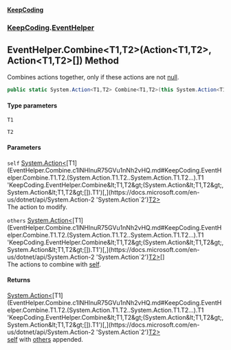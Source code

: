 #### [KeepCoding](index.md 'index')
### [KeepCoding](KeepCoding.md 'KeepCoding').[EventHelper](EventHelper.md 'KeepCoding.EventHelper')
## EventHelper.Combine&lt;T1,T2&gt;(Action&lt;T1,T2&gt;, Action&lt;T1,T2&gt;[]) Method
Combines actions together, only if these actions are not [null](https://docs.microsoft.com/en-us/dotnet/csharp/language-reference/keywords/null 'https://docs.microsoft.com/en-us/dotnet/csharp/language-reference/keywords/null').  
```csharp
public static System.Action<T1,T2> Combine<T1,T2>(this System.Action<T1,T2> self, params System.Action<T1,T2>[] others);
```
#### Type parameters
<a name='KeepCoding.EventHelper.Combine.T1.T2.(System.Action.T1.T2..System.Action.T1.T2...).T1'></a>
`T1`  
  
<a name='KeepCoding.EventHelper.Combine.T1.T2.(System.Action.T1.T2..System.Action.T1.T2...).T2'></a>
`T2`  
  
#### Parameters
<a name='KeepCoding.EventHelper.Combine.T1.T2.(System.Action.T1.T2..System.Action.T1.T2...).self'></a>
`self` [System.Action&lt;](https://docs.microsoft.com/en-us/dotnet/api/System.Action-2 'System.Action`2')[T1](EventHelper.Combine.c1lNHlnuR75GVu1nNh2vHQ.md#KeepCoding.EventHelper.Combine.T1.T2.(System.Action.T1.T2..System.Action.T1.T2...).T1 'KeepCoding.EventHelper.Combine&lt;T1,T2&gt;(System.Action&lt;T1,T2&gt;, System.Action&lt;T1,T2&gt;[]).T1')[,](https://docs.microsoft.com/en-us/dotnet/api/System.Action-2 'System.Action`2')[T2](EventHelper.Combine.c1lNHlnuR75GVu1nNh2vHQ.md#KeepCoding.EventHelper.Combine.T1.T2.(System.Action.T1.T2..System.Action.T1.T2...).T2 'KeepCoding.EventHelper.Combine&lt;T1,T2&gt;(System.Action&lt;T1,T2&gt;, System.Action&lt;T1,T2&gt;[]).T2')[&gt;](https://docs.microsoft.com/en-us/dotnet/api/System.Action-2 'System.Action`2')  
The action to modify.
  
<a name='KeepCoding.EventHelper.Combine.T1.T2.(System.Action.T1.T2..System.Action.T1.T2...).others'></a>
`others` [System.Action&lt;](https://docs.microsoft.com/en-us/dotnet/api/System.Action-2 'System.Action`2')[T1](EventHelper.Combine.c1lNHlnuR75GVu1nNh2vHQ.md#KeepCoding.EventHelper.Combine.T1.T2.(System.Action.T1.T2..System.Action.T1.T2...).T1 'KeepCoding.EventHelper.Combine&lt;T1,T2&gt;(System.Action&lt;T1,T2&gt;, System.Action&lt;T1,T2&gt;[]).T1')[,](https://docs.microsoft.com/en-us/dotnet/api/System.Action-2 'System.Action`2')[T2](EventHelper.Combine.c1lNHlnuR75GVu1nNh2vHQ.md#KeepCoding.EventHelper.Combine.T1.T2.(System.Action.T1.T2..System.Action.T1.T2...).T2 'KeepCoding.EventHelper.Combine&lt;T1,T2&gt;(System.Action&lt;T1,T2&gt;, System.Action&lt;T1,T2&gt;[]).T2')[&gt;](https://docs.microsoft.com/en-us/dotnet/api/System.Action-2 'System.Action`2')[[]](https://docs.microsoft.com/en-us/dotnet/api/System.Array 'System.Array')  
The actions to combine with [self](EventHelper.Combine.c1lNHlnuR75GVu1nNh2vHQ.md#KeepCoding.EventHelper.Combine.T1.T2.(System.Action.T1.T2..System.Action.T1.T2...).self 'KeepCoding.EventHelper.Combine&lt;T1,T2&gt;(System.Action&lt;T1,T2&gt;, System.Action&lt;T1,T2&gt;[]).self').
  
#### Returns
[System.Action&lt;](https://docs.microsoft.com/en-us/dotnet/api/System.Action-2 'System.Action`2')[T1](EventHelper.Combine.c1lNHlnuR75GVu1nNh2vHQ.md#KeepCoding.EventHelper.Combine.T1.T2.(System.Action.T1.T2..System.Action.T1.T2...).T1 'KeepCoding.EventHelper.Combine&lt;T1,T2&gt;(System.Action&lt;T1,T2&gt;, System.Action&lt;T1,T2&gt;[]).T1')[,](https://docs.microsoft.com/en-us/dotnet/api/System.Action-2 'System.Action`2')[T2](EventHelper.Combine.c1lNHlnuR75GVu1nNh2vHQ.md#KeepCoding.EventHelper.Combine.T1.T2.(System.Action.T1.T2..System.Action.T1.T2...).T2 'KeepCoding.EventHelper.Combine&lt;T1,T2&gt;(System.Action&lt;T1,T2&gt;, System.Action&lt;T1,T2&gt;[]).T2')[&gt;](https://docs.microsoft.com/en-us/dotnet/api/System.Action-2 'System.Action`2')  
[self](EventHelper.Combine.c1lNHlnuR75GVu1nNh2vHQ.md#KeepCoding.EventHelper.Combine.T1.T2.(System.Action.T1.T2..System.Action.T1.T2...).self 'KeepCoding.EventHelper.Combine&lt;T1,T2&gt;(System.Action&lt;T1,T2&gt;, System.Action&lt;T1,T2&gt;[]).self') with [others](EventHelper.Combine.c1lNHlnuR75GVu1nNh2vHQ.md#KeepCoding.EventHelper.Combine.T1.T2.(System.Action.T1.T2..System.Action.T1.T2...).others 'KeepCoding.EventHelper.Combine&lt;T1,T2&gt;(System.Action&lt;T1,T2&gt;, System.Action&lt;T1,T2&gt;[]).others') appended.

